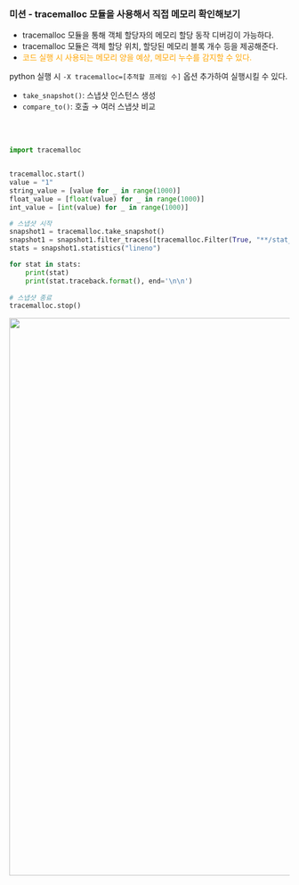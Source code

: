 ### 미션 - tracemalloc 모듈을 사용해서 직접 메모리 확인해보기
- tracemalloc 모듈을 통해 객체 할당자의 메모리 할당 동작 디버깅이 가능하다.
- tracemalloc 모듈은 객체 할당 위치, 할당된 메모리 블록 개수 등을 제공해준다.
- <font color='orange'>코드 실행 시 사용되는 메모리 양을 예상, 메모리 누수를 감지할 수 있다. </font>

python 실행 시  `-X tracemalloc=[추적할 프레임 수]` 옵션 추가하여 실행시킬 수 있다.
- `take_snapshot()`: 스냅샷 인스턴스 생성
- `compare_to()`: 호출 → 여러 스냅샷 비교


<br><br>

``` python
import tracemalloc


tracemalloc.start()
value = "1"
string_value = [value for _ in range(1000)]
float_value = [float(value) for _ in range(1000)]
int_value = [int(value) for _ in range(1000)]

# 스냅샷 시작
snapshot1 = tracemalloc.take_snapshot()
snapshot1 = snapshot1.filter_traces([tracemalloc.Filter(True, "**/stat_*.py")])
stats = snapshot1.statistics("lineno")

for stat in stats:
    print(stat)
    print(stat.traceback.format(), end='\n\n')
    
# 스냅샷 종료
tracemalloc.stop()
```

<img src="https://github.com/wooy0ng/wooy0ng/assets/37149278/57761141-9a25-4563-ab22-7a783e7317f7" width=1000>